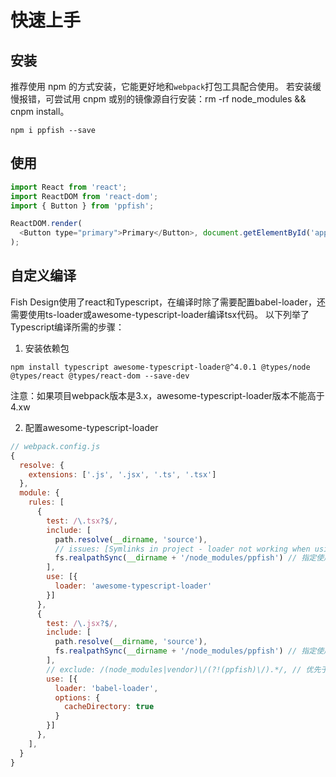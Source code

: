 # 快速上手

## 安装
推荐使用 npm 的方式安装，它能更好地和`webpack`打包工具配合使用。
若安装缓慢报错，可尝试用 cnpm 或别的镜像源自行安装：rm -rf node_modules && cnpm install。

```shell
npm i ppfish --save
```

## 使用

```js
import React from 'react';
import ReactDOM from 'react-dom';
import { Button } from 'ppfish';

ReactDOM.render(
  <Button type="primary">Primary</Button>, document.getElementById('app')
);

```

## 自定义编译

Fish Design使用了react和Typescript，在编译时除了需要配置babel-loader，还需要使用ts-loader或awesome-typescript-loader编译tsx代码。
以下列举了Typescript编译所需的步骤：

1. 安装依赖包

```shell
npm install typescript awesome-typescript-loader@^4.0.1 @types/node @types/react @types/react-dom --save-dev
```

注意：如果项目webpack版本是3.x，awesome-typescript-loader版本不能高于4.xw

2. 配置awesome-typescript-loader


```js
// webpack.config.js
{
  resolve: {
    extensions: ['.js', '.jsx', '.ts', '.tsx']
  },
  module: {
    rules: [
      {
        test: /\.tsx?$/,
        include: [
          path.resolve(__dirname, 'source'),
          // issues: [Symlinks in project - loader not working when using include](https://github.com/webpack/webpack/issues/1643)
          fs.realpathSync(__dirname + '/node_modules/ppfish') // 指定使用awesome-typescript-loader编译ppfish源码
        ],
        use: [{
          loader: 'awesome-typescript-loader'
        }]
      },
      {
        test: /\.jsx?$/,
        include: [
          path.resolve(__dirname, 'source'),
          fs.realpathSync(__dirname + '/node_modules/ppfish') // 指定使用babel-loader编译ppfish
        ],
        // exclude: /(node_modules|vendor)\/(?!(ppfish)\/).*/, // 优先于include，排除ppfish
        use: [{
          loader: 'babel-loader',
          options: {
            cacheDirectory: true
          }
        }]
      },
    ],
  }
}
```
